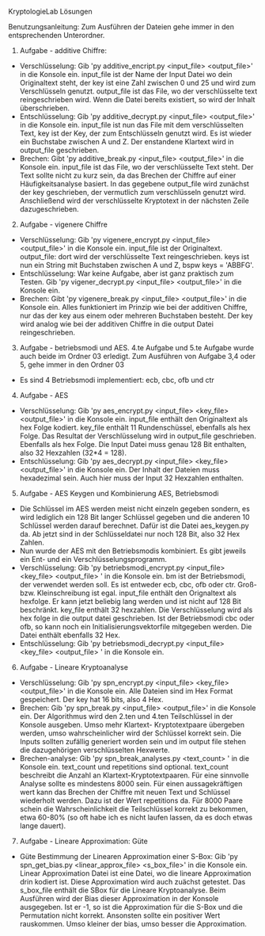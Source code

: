 KryptologieLab Lösungen

Benutzungsanleitung:
Zum Ausführen der Dateien gehe immer in den entsprechenden Unterordner.

1. Aufgabe - additive Chiffre:
- Verschlüsselung: Gib 'py additive_encript.py <input_file> <key> <output_file>' in die Konsole ein. input_file ist der Name der Input Datei wo dein Originaltext steht, der key ist eine Zahl zwischen 0 und 25 und wird zum Verschlüsseln genutzt. output_file ist das File, wo der verschlüsselte text reingeschrieben wird. Wenn die Datei bereits existiert, so wird der Inhalt überschrieben.
- Entschlüsselung: Gib 'py additive_decrypt.py <input_file> <key> <output_file>' in die Konsole ein. input_file ist nun das File mit dem verschlüsselten Text, key ist der Key, der zum Entschlüsseln genutzt wird. Es ist wieder ein Buchstabe zwischen A und Z. Der enstandene Klartext wird in output_file geschrieben.
- Brechen: Gibt 'py additive_break.py <input_file> <output_file>' in die Konsole ein. input_file ist das File, wo der verschlüsselte Text steht. Der Text sollte nicht zu kurz sein, da das Brechen der Chiffre auf einer Häufigkeitsanalyse basiert. In das gegebene output_file wird zunächst der key geschrieben, der vermutlich zum verschlüsseln genutzt wird. Anschließend wird der verschlüsselte Kryptotext in der nächsten Zeile dazugeschrieben.

2. Aufgabe - vigenere Chiffre
- Verschlüsselung: Gib 'py vigenere_encrypt.py <input_file> <keys> <output_file>' in die Konsole ein. input_file ist der Originaltext. output_file: dort wird der verschlüsselte Text reingeschrieben. keys ist nun ein String mit Buchstaben zwischen A und Z, bspw keys = 'ABBFG'.
- Entschlüsselung: War keine Aufgabe, aber ist ganz praktisch zum Testen. Gib 'py vigener_decrypt.py <input_file> <keys> <output_file>' in die Konsole ein. 
- Brechen: Gibt 'py vigenere_break.py <input_file> <output_file>' in die Konsole ein. Alles funktioniert im Prinzip wie bei der additiven Chiffre, nur das der key aus einem oder mehreren Buchstaben besteht. Der key wird analog wie bei der additiven Chiffre in die output Datei reingeschrieben.

3. Aufgabe - betriebsmodi und AES. 4.te Aufgabe und 5.te Aufgabe wurde auch beide im Ordner 03 erledigt. Zum Ausführen von Aufgabe 3,4 oder 5, gehe immer in den Ordner 03
- Es sind 4 Betriebsmodi implementiert: ecb, cbc, ofb und ctr

4. Aufgabe - AES
- Verschlüsselung: Gib 'py aes_encrypt.py <input_file> <key_file> <output_file>' in die Konsole ein. input_file enthält den Originaltext als hex Folge kodiert. key_file enthält 11 Rundenschüssel, ebenfalls als hex Folge. Das Resultat der Verschlüsselung wird in output_file geschrieben. Ebenfalls als hex Folge. Die Input Datei muss genau 128 Bit enthalten, also 32 Hexzahlen (32*4 = 128).
- Entschlüsselung: Gib 'py aes_decrypt.py <input_file> <key_file> <output_file>' in die Konsole ein. Der Inhalt der Dateien muss hexadezimal sein. Auch hier muss der Input 32 Hexzahlen enthalten.

5. Aufgabe - AES Keygen und Kombinierung AES, Betriebsmodi
- Die Schlüssel im AES werden meist nicht einzeln gegeben sondern, es wird lediglich ein 128 Bit langer Schlüssel gegeben und die anderen 10 Schlüssel werden darauf berechnet. Dafür ist die Datei aes_keygen.py da. Ab jetzt sind in der Schlüsseldatei nur noch 128 Bit, also 32 Hex Zahlen.
- Nun wurde der AES mit den Betriebsmodis kombiniert. Es gibt jeweils ein Ent- und ein Verschlüsselungsprogramm. 
- Verschlüsselung: Gib 'py betriebsmodi_encrypt.py <bm> <input_file> <key_file> <output_file> <iv>' in die Konsole ein. bm ist der Betriebsmodi, der verwendet werden soll. Es ist entweder ecb, cbc, ofb oder ctr. Groß- bzw. Kleinschreibung ist egal. input_file enthält den Orignaltext als hexfolge. Er kann jetzt beliebig lang werden und ist nicht auf 128 Bit beschränkt. key_file enthält 32 hexzahlen. Die Verschlüsselung wird als hex folge in die output datei geschrieben. Ist der Betriebsmodi cbc oder ofb, so kann noch ein Initialisierungsvektorfile mitgegeben werden. Die Datei enthält ebenfalls 32 Hex.
- Entschlüsselung: Gib 'py betriebsmodi_decrypt.py <bm> <input_file> <key_file> <output_file> <iv>' in die Konsole ein.

6. Aufgabe - Lineare Kryptoanalyse
- Verschlüsselung: Gib 'py spn_encrypt.py <input_file> <key_file> <output_file>' in die Konsole ein. Alle Dateien sind im Hex Format gespeichert. Der key hat 16 bits, also 4 Hex. 
- Brechen: Gib 'py spn_break.py <input_file> <output_file>' in die Konsole ein. Der Algorithmus wird den 2.ten und 4.ten Teilschlüssel in der Konsole ausgeben. Umso mehr Klartext- Kryptotextpaare übergeben werden, umso wahrscheinlicher wird der Schlüssel korrekt sein. Die Inputs sollten zufällig generiert worden sein und im output file stehen die dazugehörigen verschlüsselten Hexwerte.
- Brechen-analyse: Gib 'py spn_break_analyses.py <text_count> <repetitions>' in die Konsole ein. text_count und repetitions sind optional. text_count beschreibt die Anzahl an Klartext-Kryptotextpaaren. Für eine sinnvolle Analyse sollte es mindestens 8000 sein. Für einen aussagekräftigen wert kann das Brechen der Chiffre mit neuen Text und Schlüssel wiederholt werden. Dazu ist der Wert repetitions da. Für 8000 Paare schein die Wahrscheinlichkeit die Teilschlüssel korrekt zu bekommen, etwa 60-80% (so oft habe ich es nicht laufen lassen, da es doch etwas lange dauert).

7. Aufgabe - Lineare Approximation: Güte
- Güte Bestimmung der Linearen Approximation einer S-Box: Gib 'py spn_get_bias.py <linear_approx_file> <s_box_file>' in die Konsole ein. Linear Approximation Datei ist eine Datei, wo die lineare Approximation drin kodiert ist. Diese Approximation wird auch zuächst getestet. Das s_box_file enthält die SBox für die Lineare Kryptoanalyse. Beim Ausführen wird der Bias dieser Approximation in der Konsole ausgegeben. Ist er -1, so ist die Approximation für die S-Box und die Permutation nicht korrekt. Ansonsten sollte ein positiver Wert rauskommen. Umso kleiner der bias, umso besser die Approximation.
